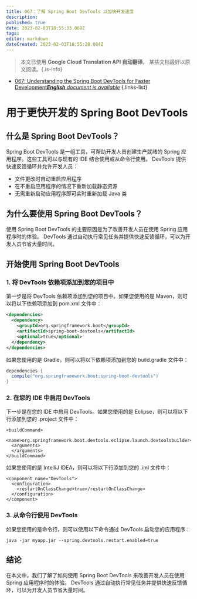 ```yaml
---
title: 067：了解 Spring Boot DevTools 以加快开发速度
description: 
published: true
date: 2023-02-03T18:55:33.069Z
tags: 
editor: markdown
dateCreated: 2023-02-03T18:55:28.084Z
---
```


> 本文已使用 **Google Cloud Translation API 自动翻译**。
某些文档最好以原文阅读。{.is-info}



- [067: Understanding the Spring Boot DevTools for Faster Development***English** document is available*](/en/Knowledge-base/Spring-Boot/Learning/067-understanding-the-spring-boot-devtools-for-faster-development)
{.links-list}


# 用于更快开发的 Spring Boot DevTools

## 什么是 Spring Boot DevTools？

Spring Boot DevTools 是一组工具，可帮助开发人员创建生产就绪的 Spring 应用程序。这些工具可以与现有的 IDE 结合使用或从命令行使用。 DevTools 提供快速反馈循环并允许开发人员：

- 文件更改时自动重启应用程序
- 在不重启应用程序的情况下重新加载静态资源
- 无需重新启动应用程序即可实时重新加载 Java 类

## 为什么要使用 Spring Boot DevTools？

使用 Spring Boot DevTools 的主要原因是为了改善开发人员在使用 Spring 应用程序时的体验。 DevTools 通过自动执行常见任务并提供快速反馈循环，可以为开发人员节省大量时间。

## 开始使用 Spring Boot DevTools

### 1. 将 DevTools 依赖项添加到您的项目中

第一步是将 DevTools 依赖项添加到您的项目中。如果您使用的是 Maven，则可以将以下依赖项添加到 pom.xml 文件中：

```xml
<dependencies>
  <dependency>
    <groupId>org.springframework.boot</groupId>
    <artifactId>spring-boot-devtools</artifactId>
    <optional>true</optional>
  </dependency>
</dependencies>
```

如果您使用的是 Gradle，则可以将以下依赖项添加到您的 build.gradle 文件中：

```groovy
dependencies {
  compile("org.springframework.boot:spring-boot-devtools")
}
```

### 2. 在您的 IDE 中启用 DevTools

下一步是在您的 IDE 中启用 DevTools。如果您使用的是 Eclipse，则可以将以下行添加到您的 .project 文件中：

```
<buildCommand>
  <name>org.springframework.boot.devtools.eclipse.launch.devtoolsbuilder</name>
  <arguments>
  </arguments>
</buildCommand>
```

如果您使用的是 IntelliJ IDEA，则可以将以下行添加到您的 .iml 文件中：

```
<component name="DevTools">
  <configuration>
    <restartOnClassChange>true</restartOnClassChange>
  </configuration>
</component>
```

### 3. 从命令行使用 DevTools

如果您使用的是命令行，则可以使用以下命令通过 DevTools 启动您的应用程序：

```
java -jar myapp.jar --spring.devtools.restart.enabled=true
```

## 结论

在本文中，我们了解了如何使用 Spring Boot DevTools 来改善开发人员在使用 Spring 应用程序时的体验。 DevTools 通过自动执行常见任务并提供快速反馈循环，可以为开发人员节省大量时间。